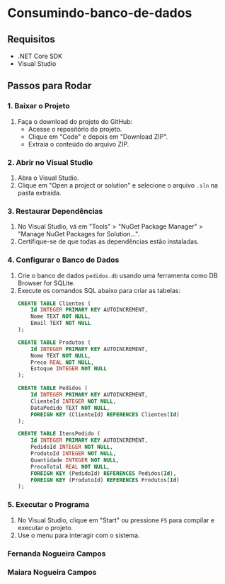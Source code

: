 # Consumindo-banco-de-dados

## Requisitos
- .NET Core SDK
- Visual Studio

## Passos para Rodar

### 1. Baixar o Projeto
1. Faça o download do projeto do GitHub:
    - Acesse o repositório do projeto.
    - Clique em "Code" e depois em "Download ZIP".
    - Extraia o conteúdo do arquivo ZIP.

### 2. Abrir no Visual Studio
1. Abra o Visual Studio.
2. Clique em "Open a project or solution" e selecione o arquivo `.sln` na pasta extraída.

### 3. Restaurar Dependências
1. No Visual Studio, vá em "Tools" > "NuGet Package Manager" > "Manage NuGet Packages for Solution...".
2. Certifique-se de que todas as dependências estão instaladas.

### 4. Configurar o Banco de Dados
1. Crie o banco de dados `pedidos.db` usando uma ferramenta como DB Browser for SQLite.
2. Execute os comandos SQL abaixo para criar as tabelas:
    ```sql
    CREATE TABLE Clientes (
        Id INTEGER PRIMARY KEY AUTOINCREMENT,
        Nome TEXT NOT NULL,
        Email TEXT NOT NULL
    );

    CREATE TABLE Produtos (
        Id INTEGER PRIMARY KEY AUTOINCREMENT,
        Nome TEXT NOT NULL,
        Preco REAL NOT NULL,
        Estoque INTEGER NOT NULL
    );

    CREATE TABLE Pedidos (
        Id INTEGER PRIMARY KEY AUTOINCREMENT,
        ClienteId INTEGER NOT NULL,
        DataPedido TEXT NOT NULL,
        FOREIGN KEY (ClienteId) REFERENCES Clientes(Id)
    );

    CREATE TABLE ItensPedido (
        Id INTEGER PRIMARY KEY AUTOINCREMENT,
        PedidoId INTEGER NOT NULL,
        ProdutoId INTEGER NOT NULL,
        Quantidade INTEGER NOT NULL,
        PrecoTotal REAL NOT NULL,
        FOREIGN KEY (PedidoId) REFERENCES Pedidos(Id),
        FOREIGN KEY (ProdutoId) REFERENCES Produtos(Id)
    );
    ```

### 5. Executar o Programa
1. No Visual Studio, clique em "Start" ou pressione `F5` para compilar e executar o projeto.
2. Use o menu para interagir com o sistema.

### Fernanda Nogueira Campos
### Maiara Nogueira Campos
